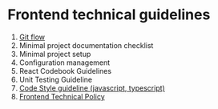 # Frontend  technical guidelines

1. [Git flow](gitflow.md)
1. Minimal project documentation checklist
1. Minimal project setup
1. Configuration management
1. React Codebook Guidelines
1. Unit Testing Guideline
1. [Code Style guideline (javascript, typescript)](codingstyles.md)
1. [Frontend Technical Policy](frontend.md)

